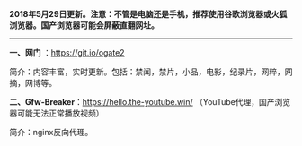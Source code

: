 **2018年5月29日更新。注意：不管是电脑还是手机，推荐使用谷歌浏览器或火狐浏览器。国产浏览器可能会屏蔽直翻网址。**


***

**一、网门** ：https://git.io/ogate2

简介：内容丰富，实时更新。包括：禁闻，禁片，小品，电影，纪录片，网粹，网摘，网博等。

**二、Gfw-Breaker**：https://hello.the-youtube.win/ （YouTube代理，国产浏览器可能无法正常播放视频）

简介：nginx反向代理。



